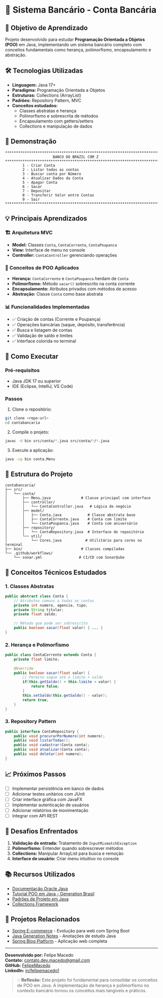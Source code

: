 # 🏦 Sistema Bancário - Conta Bancária

## 🎯 Objetivo de Aprendizado
Projeto desenvolvido para estudar **Programação Orientada a Objetos (POO)** em Java, implementando um sistema bancário completo com conceitos fundamentais como herança, polimorfismo, encapsulamento e abstração.

## 🛠️ Tecnologias Utilizadas
- **Linguagem:** Java 17+
- **Paradigma:** Programação Orientada a Objetos
- **Estruturas:** Collections (ArrayList)
- **Padrões:** Repository Pattern, MVC
- **Conceitos estudados:** 
  - Classes abstratas e herança
  - Polimorfismo e sobrescrita de métodos
  - Encapsulamento com getters/setters
  - Collections e manipulação de dados

## 🚀 Demonstração
```
************************************************************************
                      BANCO DO BRAZIL COM Z                            
************************************************************************
        1 - Criar Conta
        2 - Listar todas as contas
        3 - Buscar conta por Número
        4 - Atualizar Dados da Conta
        5 - Apagar Conta
        6 - Sacar
        7 - Depositar
        8 - Transferir Valor entre Contas
        9 - Sair
************************************************************************
```

## 💡 Principais Aprendizados

### 🏗️ Arquitetura MVC
- **Model:** Classes `Conta`, `ContaCorrente`, `ContaPoupanca`
- **View:** Interface de menu no console
- **Controller:** `ContaController` gerenciando operações

### 🔄 Conceitos de POO Aplicados
- **Herança:** `ContaCorrente` e `ContaPoupanca` herdam de `Conta`
- **Polimorfismo:** Método `sacar()` sobrescrito na conta corrente
- **Encapsulamento:** Atributos privados com métodos de acesso
- **Abstração:** Classe `Conta` como base abstrata

### 📊 Funcionalidades Implementadas
- ✅ Criação de contas (Corrente e Poupança)
- ✅ Operações bancárias (saque, depósito, transferência)
- ✅ Busca e listagem de contas
- ✅ Validação de saldo e limites
- ✅ Interface colorida no terminal

## 🔧 Como Executar

### Pré-requisitos
- Java JDK 17 ou superior
- IDE (Eclipse, IntelliJ, VS Code)

### Passos
1. Clone o repositório:
```bash
git clone <repo-url>
cd contabancaria
```

2. Compile o projeto:
```bash
javac -d bin src/conta/*.java src/conta/*/*.java
```

3. Execute a aplicação:
```bash
java -cp bin conta.Menu
```

## 📁 Estrutura do Projeto
```
contabancaria/
├── src/
│   └── conta/
│       ├── Menu.java              # Classe principal com interface
│       ├── controller/
│       │   └── ContaController.java   # Lógica de negócio
│       ├── model/
│       │   ├── Conta.java            # Classe abstrata base
│       │   ├── ContaCorrente.java    # Conta com limite
│       │   └── ContaPoupanca.java    # Conta com aniversário
│       ├── repository/
│       │   └── ContaRepository.java  # Interface do repositório
│       └── util/
│           └── Cores.java           # Utilitário para cores no terminal
├── bin/                           # Classes compiladas
└── .github/workflows/
    └── sonar.yml                 # CI/CD com SonarQube
```

## 🧠 Conceitos Técnicos Estudados

### 1. **Classes Abstratas**
```java
public abstract class Conta {
    // Atributos comuns a todas as contas
    private int numero, agencia, tipo;
    private String titular;
    private float saldo;
    
    // Método que pode ser sobrescrito
    public boolean sacar(float valor) { ... }
}
```

### 2. **Herança e Polimorfismo**
```java
public class ContaCorrente extends Conta {
    private float limite;
    
    @Override
    public boolean sacar(float valor) {
        // Permite saque até o limite + saldo
        if(this.getSaldo() + this.limite < valor) {
            return false;
        }
        this.setSaldo(this.getSaldo() - valor);
        return true;
    }
}
```

### 3. **Repository Pattern**
```java
public interface ContaRepository {
    public void procurarPorNumero(int numero);
    public void listarTodas();
    public void cadastrar(Conta conta);
    public void atualizar(Conta conta);
    public void deletar(int numero);
}
```

## 📈 Próximos Passos
- [ ] Implementar persistência em banco de dados
- [ ] Adicionar testes unitários com JUnit
- [ ] Criar interface gráfica com JavaFX
- [ ] Implementar autenticação de usuários
- [ ] Adicionar relatórios de movimentação
- [ ] Integrar com API REST

## 🚧 Desafios Enfrentados
1. **Validação de entrada:** Tratamento de `InputMismatchException`
2. **Polimorfismo:** Entender quando sobrescrever métodos
3. **Collections:** Manipular ArrayList para busca e remoção
4. **Interface de usuário:** Criar menu intuitivo no console

## 📚 Recursos Utilizados
- [Documentação Oracle Java](https://docs.oracle.com/javase/17/)
- [Tutorial POO em Java - Generation Brasil](https://github.com/conteudoGeneration)
- [Padrões de Projeto em Java](https://refactoring.guru/design-patterns/java)
- [Collections Framework](https://docs.oracle.com/javase/tutorial/collections/)

## 🔗 Projetos Relacionados
- [Spring E-commerce](../spring-ecommerce-tt/) - Evolução para web com Spring Boot
- [Java Generation Notes](../java-generation-notes/) - Anotações de estudo Java
- [Spring Blog Platform](../spring-blog-platform/) - Aplicação web completa

---

**Desenvolvido por:** Felipe Macedo  
**Contato:** contato.dev.macedo@gmail.com  
**GitHub:** [FelipeMacedo](https://github.com/felipemacedo1)  
**LinkedIn:** [in/felipemacedo1](https://linkedin.com/in/felipemacedo1)

> 💡 **Reflexão:** Este projeto foi fundamental para consolidar os conceitos de POO em Java. A implementação de herança e polimorfismo no contexto bancário tornou os conceitos mais tangíveis e práticos.